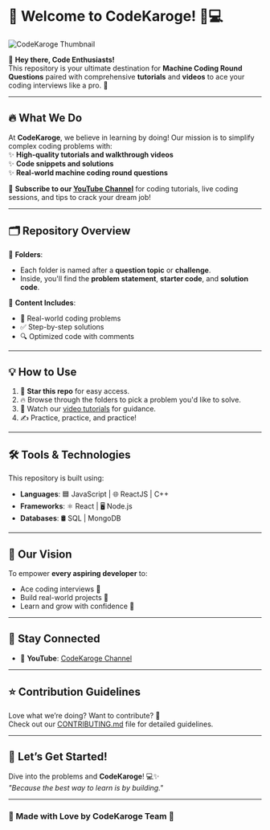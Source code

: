 # 🌟 Welcome to **CodeKaroge**! 🎥💻  

![CodeKaroge Thumbnail](https://yt3.googleusercontent.com/5OKcQVU4La7HaBdY_xMi8RUN6fuWn0MN_2I1OfQ4-lYIB0-edKxqqL-YoM8qfYIl5MaT4E-I1Y4=w1707-fcrop64=1,00005a57ffffa5a8-k-c0xffffffff-no-nd-rj)

👋 **Hey there, Code Enthusiasts!**  
This repository is your ultimate destination for **Machine Coding Round Questions** paired with comprehensive **tutorials** and **videos** to ace your coding interviews like a pro. 🚀

---

## 🔥 What We Do  
At **CodeKaroge**, we believe in learning by doing! Our mission is to simplify complex coding problems with:  
✨ **High-quality tutorials and walkthrough videos**  
✨ **Code snippets and solutions**  
✨ **Real-world machine coding round questions**  

🎥 **Subscribe to our [YouTube Channel](https://youtube.com/@codekaroge)** for coding tutorials, live coding sessions, and tips to crack your dream job!  

---

## 🗂️ Repository Overview  

📁 **Folders**:  
- Each folder is named after a **question topic** or **challenge**.  
- Inside, you'll find the **problem statement**, **starter code**, and **solution code**.  

📜 **Content Includes**:  
- 🚀 Real-world coding problems  
- ✅ Step-by-step solutions  
- 🔍 Optimized code with comments  

---

## 💡 How to Use  

1. 🌟 **Star this repo** for easy access.  
2. 🔥 Browse through the folders to pick a problem you'd like to solve.  
3. 🎥 Watch our [video tutorials](https://youtube.com/@codekaroge) for guidance.  
4. ✍️ Practice, practice, and practice!  

---

## 🛠️ Tools & Technologies  

This repository is built using:  
- **Languages**: 🟦 JavaScript | 🌐 ReactJS | C++
- **Frameworks**: ⚛️ React | 🖥️ Node.js  
- **Databases**: 🛢️ SQL | MongoDB  

---

## 🎯 Our Vision  

To empower **every aspiring developer** to:  
- Ace coding interviews 💪  
- Build real-world projects 🚀  
- Learn and grow with confidence 🤩  

---

## 🌈 Stay Connected  

- 🎥 **YouTube**: [CodeKaroge Channel](https://youtube.com/@codekaroge) 
---

## ⭐ Contribution Guidelines  

Love what we’re doing? Want to contribute? 🥳  
Check out our [CONTRIBUTING.md](./CONTRIBUTING.md) file for detailed guidelines.  

---

## 🎉 Let’s Get Started!  

Dive into the problems and **CodeKaroge**! 💻✨  
_"Because the best way to learn is by building."_  

---

### 🖤 Made with Love by **CodeKaroge Team** 🖤  
